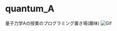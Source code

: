 # quantum_A
量子力学Aの授業のプログラミング置き場(趣味)
![Gif](https://raw.github.com/wiki/cohock13/quantum_A/Tunneling_1.gif)
